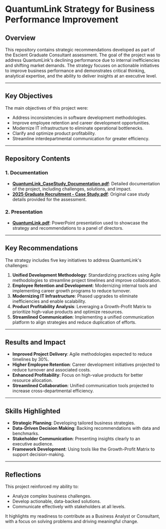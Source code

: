 # QuantumLink Strategy for Business Performance Improvement

## Overview
This repository contains strategic recommendations developed as part of the Escient Graduate Consultant assessment. The goal of the project was to address QuantumLink's declining performance due to internal inefficiencies and shifting market demands. The strategy focuses on actionable initiatives to improve business performance and demonstrates critical thinking, analytical expertise, and the ability to deliver insights at an executive level.

---

## Key Objectives
The main objectives of this project were:
- Address inconsistencies in software development methodologies.
- Improve employee retention and career development opportunities.
- Modernize IT infrastructure to eliminate operational bottlenecks.
- Clarify and optimize product profitability.
- Streamline interdepartmental communication for greater efficiency.

---

## Repository Contents

### 1. Documentation
- **[QuantumLink_CaseStudy_Documentation.pdf](https://github.com/rithikavenkat/Business-Performance-Strategy/blob/main/QuantumLink_casestudy_documentation.pdf)**: Detailed documentation of the project, including challenges, solutions, and impact.
- **[2025 Graduate Recruitment - Case Study.pdf](https://github.com/rithikavenkat/Business-Performance-Strategy/blob/main/2025%20Graduate%20Recruitment%20-%20Case%20Study.pdf)**: Original case study details provided for the assessment.

### 2. Presentation
- **[QuantumLink.pdf](https://github.com/rithikavenkat/Business-Performance-Strategy/blob/main/QuantumLink.pdf)**: PowerPoint presentation used to showcase the strategy and recommendations to a panel of directors.

---

## Key Recommendations
The strategy includes five key initiatives to address QuantumLink's challenges:

1. **Unified Development Methodology**: Standardizing practices using Agile methodologies to streamline project timelines and improve collaboration.
2. **Employee Retention and Development**: Modernizing internal tools and implementing career growth programs to reduce turnover.
3. **Modernizing IT Infrastructure**: Phased upgrades to eliminate inefficiencies and enable scalability.
4. **Product Profitability Analysis**: Leveraging a Growth-Profit Matrix to prioritize high-value products and optimize resources.
5. **Streamlined Communication**: Implementing a unified communication platform to align strategies and reduce duplication of efforts.

---

## Results and Impact
- **Improved Project Delivery**: Agile methodologies expected to reduce timelines by 30%.
- **Higher Employee Retention**: Career development initiatives projected to reduce turnover and associated costs.
- **Enhanced Profitability**: Focus on high-value products for better resource allocation.
- **Streamlined Collaboration**: Unified communication tools projected to increase cross-departmental efficiency.

---

## Skills Highlighted
- **Strategic Planning**: Developing tailored business strategies.
- **Data-Driven Decision Making**: Backing recommendations with data and benchmarks.
- **Stakeholder Communication**: Presenting insights clearly to an executive audience.
- **Framework Development**: Using tools like the Growth-Profit Matrix to support decision-making.

---

## Reflections
This project reinforced my ability to:
- Analyze complex business challenges.
- Develop actionable, data-backed solutions.
- Communicate effectively with stakeholders at all levels.

It highlights my readiness to contribute as a Business Analyst or Consultant, with a focus on solving problems and driving meaningful change.


